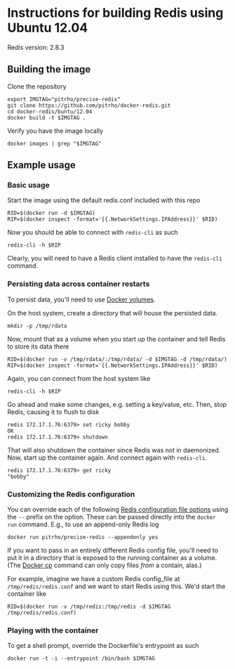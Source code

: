 # Instructions for building Redis using Ubuntu 12.04

Redis version: 2.8.3

## Building the image

Clone the repository

	export IMGTAG="pitrho/precise-redis"
	git clone https://github.com/pitrho/docker-redis.git
	cd docker-redis/buntu/12.04
	docker build -t $IMGTAG .

Verify you have the image locally

	docker images | grep "$IMGTAG"

## Example usage

### Basic usage

Start the image using the default redis.conf included with this repo

	RID=$(docker run -d $IMGTAG)
	RIP=$(docker inspect -format='{{.NetworkSettings.IPAddress}}' $RID)

Now you should be able to connect with `redis-cli` as such

	redis-cli -h $RIP

Clearly, you will need to have a Redis client installed to have the `redis-cli` command.

### Persisting data across container restarts

To persist data, you'll need to use
[Docker volumes](http://docs.docker.io/en/latest/use/working_with_volumes/).

On the host system, create a directory that will house the persisted
data.

	mkdir -p /tmp/rdata

Now, mount that as a volume when you start up the container and
tell Redis to store its data there

	RID=$(docker run -v /tmp/rdata/:/tmp/rdata/ -d $IMGTAG -d /tmp/rdata/)
	RIP=$(docker inspect -format='{{.NetworkSettings.IPAddress}}' $RID)

Again, you can connect from the host system like

	redis-cli -h $RIP

Go ahead and make some changes, e.g. setting a key/value, etc.  Then,
stop Redis, causing it to flush to disk


	redis 172.17.1.76:6379> set ricky bobby
	OK
	redis 172.17.1.76:6379> shutdown

That will also shutdown the container since Redis was not in daemonized.
Now, start up the container again. And connect again with `redis-cli`.

	redis 172.17.1.76:6379> get ricky
	"bobby"

### Customizing the Redis configuration

You can override each of the following
[Redis configuration file options](http://redis.io/topics/config)
using the `--` prefix on the option.  These can be passed directly
into the `docker run` command.  E.g., to use an append-only Redis log

	docker run pitrho/precise-redis --appendonly yes

If you want to pass in an entirely different Redis config file,
you'll need to put it in a directory that is exposed to
the running container as a volume.  (The
[Docker cp](http://docs.docker.io/en/master/commandline/command/cp/)
command can only copy files *from* a contain, alas.)

For example, imagine we have a custom Redis config_file at `/tmp/redis/redis.conf`
and we want to start Redis using this.  We'd start the container like

	RID=$(docker run -v /tmp/redis:/tmp/redis -d $IMGTAG /tmp/redis/redis.conf)

### Playing with the container

To get a shell prompt, override the Dockerfile's entrypoint as such

	docker run -t -i --entrypoint /bin/bash $IMGTAG
